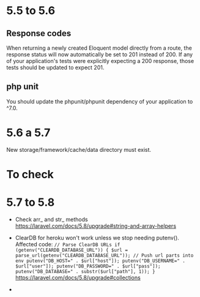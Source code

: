 # 5.5 to 5.6

## Response codes
When returning a newly created Eloquent model directly from a route, the
response status will now automatically be set to 201 instead of 200.
If any of your application's tests were explicitly expecting a 200 response,
those tests should be updated to expect 201.

## php unit 
You should update the phpunit/phpunit dependency of your application to ^7.0.

# 5.6 a 5.7
New storage/framework/cache/data directory must exist.

# To check 

# 5.7 to 5.8

- Check arr_ and str_ methods https://laravel.com/docs/5.8/upgrade#string-and-array-helpers
- ClearDB for heroku won't work unless we stop needing putenv(). Affected code: 
        ```
        // Parse ClearDB URLs
        if (getenv("CLEARDB_DATABASE_URL")) {
            $url = parse_url(getenv("CLEARDB_DATABASE_URL"));
            // Push url parts into env
            putenv("DB_HOST=" . $url["host"]);
            putenv("DB_USERNAME=" . $url["user"]);
            putenv("DB_PASSWORD=" . $url["pass"]);
            putenv("DB_DATABASE=" . substr($url["path"], 1));
        } 
        ```
        https://laravel.com/docs/5.8/upgrade#collections

-         
